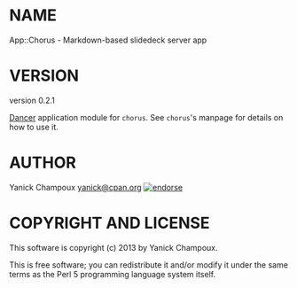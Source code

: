 # NAME

App::Chorus - Markdown-based slidedeck server app

# VERSION

version 0.2.1

[Dancer](http://search.cpan.org/perldoc?Dancer) application module for `chorus`. See `chorus`'s manpage for
details on how to use it.

# AUTHOR

Yanick Champoux <yanick@cpan.org> [![endorse](http://api.coderwall.com/yanick/endorsecount.png)](http://coderwall.com/yanick)

# COPYRIGHT AND LICENSE

This software is copyright (c) 2013 by Yanick Champoux.

This is free software; you can redistribute it and/or modify it under
the same terms as the Perl 5 programming language system itself.
